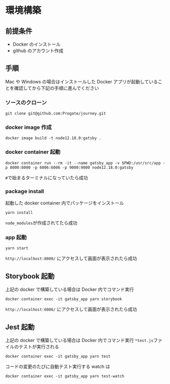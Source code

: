 # 環境構築

## 前提条件

- Docker のインストール
- github のアカウント作成

## 手順

Mac や Windows の場合はインストールした Docker アプリが起動していることを確認してから下記の手順に進んでください

### ソースのクローン

```shell script
git clone git@github.com:Progate/journey.git
```

### docker image 作成

```shell script
docker image build -t node12.18.0:gatsby .
```

### docker container 起動

```shell script
docker container run --rm -it --name gatsby_app -v $PWD:/usr/src/app -p 8000:8000 -p 6006:6006 -p 9000:9000 node12.18.0:gatsby
```

`#`で始まるターミナルになっていたら成功

### package install

起動した docker container 内でパッケージをインストール

```shell script
yarn install
```

`node_modules`が作成されてたら成功

### app 起動

```shell script
yarn start
```

`http://localhost:8000/` にアクセスして画面が表示されたら成功

## Storybook 起動

上記の docker で構築している場合は Docker 内でコマンド実行

```shell script
docker container exec -it gatsby_app yarn storybook
```

`http://localhost:6006/` にアクセスして画面が表示されたら成功

## Jest 起動

上記の docker で構築している場合は Docker 内でコマンド実行
`*test.js`ファイルのテストが実行される

```shell script
docker container exec -it gatsby_app yarn test
```

コードの変更のたびに自動テスト実行する watch は

```shell script
docker container exec -it gatsby_app yarn test-watch
```
